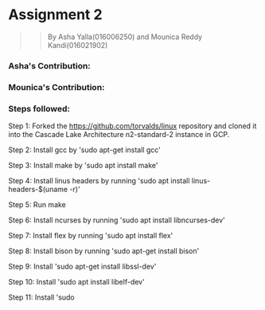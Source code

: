 # Assignment 2

>> By Asha Yalla(016006250) and Mounica Reddy Kandi(016021902)

### Asha's Contribution:

### Mounica's Contribution:

### Steps followed:

Step 1: Forked the https://github.com/torvalds/linux repository and cloned it into the Cascade Lake Architecture n2-standard-2 instance in GCP.

Step 2: Install gcc by 'sudo apt-get install gcc'

Step 3: Install make by 'sudo apt install make'

Step 4: Install linus headers by running 'sudo apt install linus-headers-$(uname -r)'

Step 5: Run make

Step 6: Install ncurses by running 'sudo apt install libncurses-dev'

Step 7: Install flex by running 'sudo apt install flex'

Step 8: Install bison by running 'sudo apt-get install bison'

Step 9: Install 'sudo apt-get install libssl-dev'

Step 10: Install 'sudo apt install libelf-dev'

Step 11: Install 'sudo

